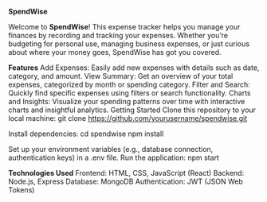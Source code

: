 **SpendWise** 


Welcome to **SpendWise**! This expense tracker helps you manage your finances by recording and tracking your expenses. Whether you’re budgeting for personal use, managing business expenses, or just curious about where your money goes, SpendWise has got you covered.

**Features**
Add Expenses: Easily add new expenses with details such as date, category, and amount.
View Summary: Get an overview of your total expenses, categorized by month or spending category.
Filter and Search: Quickly find specific expenses using filters or search functionality.
Charts and Insights: Visualize your spending patterns over time with interactive charts and insightful analytics.
Getting Started
Clone this repository to your local machine:
git clone https://github.com/yourusername/spendwise.git

Install dependencies:
cd spendwise
npm install

Set up your environment variables (e.g., database connection, authentication keys) in a .env file.
Run the application:
npm start

**Technologies Used**
Frontend: HTML, CSS, JavaScript (React)
Backend: Node.js, Express
Database: MongoDB
Authentication: JWT (JSON Web Tokens)
